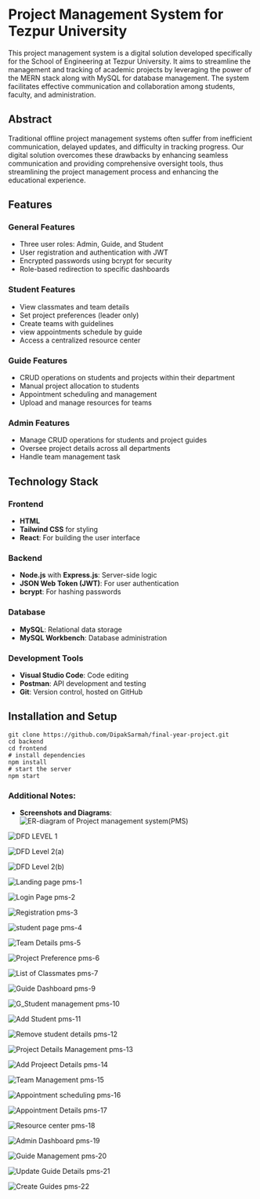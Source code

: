 # Project Management System for Tezpur University

This project management system is a digital solution developed specifically for the School of Engineering at Tezpur University. It aims to streamline the management and tracking of academic projects by leveraging the power of the MERN stack along with MySQL for database management. The system facilitates effective communication and collaboration among students, faculty, and administration.

## Abstract

Traditional offline project management systems often suffer from inefficient communication, delayed updates, and difficulty in tracking progress. Our digital solution overcomes these drawbacks by enhancing seamless communication and providing comprehensive oversight tools, thus streamlining the project management process and enhancing the educational experience.

## Features

### General Features
- Three user roles: Admin, Guide, and Student
- User registration and authentication with JWT
- Encrypted passwords using bcrypt for security
- Role-based redirection to specific dashboards

### Student Features
- View classmates and team details
- Set project preferences (leader only)
- Create teams with guidelines
- view appointments schedule by guide
- Access a centralized resource center

### Guide Features
- CRUD operations on students and projects within their department
- Manual project allocation to students
- Appointment scheduling and management
- Upload and manage resources for teams

### Admin Features
- Manage CRUD operations for students and project guides
- Oversee project details across all departments
- Handle team management task

## Technology Stack

### Frontend
- **HTML**
- **Tailwind CSS** for styling
- **React**: For building the user interface

### Backend
- **Node.js** with **Express.js**: Server-side logic
- **JSON Web Token (JWT)**: For user authentication
- **bcrypt**: For hashing passwords

### Database
- **MySQL**: Relational data storage
- **MySQL Workbench**: Database administration

### Development Tools
- **Visual Studio Code**: Code editing
- **Postman**: API development and testing
- **Git**: Version control, hosted on GitHub

## Installation and Setup



```
git clone https://github.com/DipakSarmah/final-year-project.git
cd backend
cd frontend
# install dependencies
npm install
# start the server
npm start
```


### Additional Notes:
- **Screenshots and Diagrams**:
![ER-diagram of Project management system(PMS)](https://github.com/DipakSarmah/final-year-project/assets/92313801/c15c0258-3c1e-4a5c-b106-b0a789767af1)

![DFD LEVEL 1](https://github.com/DipakSarmah/final-year-project/assets/92313801/fa9466e6-3b03-4610-9e85-f84e5a3f637a)

![DFD Level 2(a)](https://github.com/DipakSarmah/final-year-project/assets/92313801/e61a7551-2ed1-4994-8dca-48c71ea70e92)

![DFD Level 2(b)](https://github.com/DipakSarmah/final-year-project/assets/92313801/8d0669ff-f81f-4e3f-a5d8-b17c2ed3e4f4)

![Landing page pms-1](https://github.com/DipakSarmah/final-year-project/assets/92313801/f8f0c04a-aac4-40ff-a297-e2a792113fea)

![Login Page pms-2](https://github.com/DipakSarmah/final-year-project/assets/92313801/4371f091-4a80-4618-8572-9b7842e5c695)

![Registration pms-3](https://github.com/DipakSarmah/final-year-project/assets/92313801/b054dcf7-c2e0-46a3-8e58-1c0d2552f78c)

![student page pms-4](https://github.com/DipakSarmah/final-year-project/assets/92313801/4c0f3ed4-d881-4378-b55e-1a3988d926db)

![Team Details pms-5](https://github.com/DipakSarmah/final-year-project/assets/92313801/73ea8247-548d-4bc6-8eed-3506e683f8c5)

![Project Preference pms-6](https://github.com/DipakSarmah/final-year-project/assets/92313801/c4a919c2-4b8f-4de3-99f2-08b57dde1ac4)

![List of Classmates pms-7](https://github.com/DipakSarmah/final-year-project/assets/92313801/07c1ad89-92a6-40c2-9121-16935e5abc94)

![Guide Dashboard pms-9](https://github.com/DipakSarmah/final-year-project/assets/92313801/b092fd34-cbac-4eaa-a658-739700679fe6)

![G_Student management pms-10](https://github.com/DipakSarmah/final-year-project/assets/92313801/4508858f-ff57-4ede-8788-2945498ccfc6)

![Add Student pms-11](https://github.com/DipakSarmah/final-year-project/assets/92313801/7a537943-1098-4413-92f9-2ca8024927e9)

![Remove student details pms-12](https://github.com/DipakSarmah/final-year-project/assets/92313801/403b75ff-45e3-4ab7-8b01-6d74c5309899)

![Project Details Management pms-13](https://github.com/DipakSarmah/final-year-project/assets/92313801/22f6c3e1-98cc-43b6-b495-b145ed3f2365)

![Add Projeect Details pms-14](https://github.com/DipakSarmah/final-year-project/assets/92313801/6c65d0a5-885c-4168-aa93-deeaf8ee5a8d)

![Team Management pms-15](https://github.com/DipakSarmah/final-year-project/assets/92313801/582308c2-a8b8-4941-b8ff-99632121d00c)

![Appointment scheduling pms-16](https://github.com/DipakSarmah/final-year-project/assets/92313801/66f2b5a1-c9da-4e96-866e-e67822d55f08)

![Appointment Details pms-17](https://github.com/DipakSarmah/final-year-project/assets/92313801/a091f5cd-251f-46fa-801d-5656cdd566aa)

![Resource center pms-18](https://github.com/DipakSarmah/final-year-project/assets/92313801/d9304ab1-432f-4fb9-8b09-42d1e7de9911)

![Admin Dashboard pms-19](https://github.com/DipakSarmah/final-year-project/assets/92313801/76617392-a6e1-4a8d-bdd6-65ced0bcd51f)

![Guide Management pms-20](https://github.com/DipakSarmah/final-year-project/assets/92313801/80ed3a0b-bb39-4ac5-be7d-66109f734e08)

![Update Guide Details pms-21](https://github.com/DipakSarmah/final-year-project/assets/92313801/eefda4eb-ecc4-48a4-8d8a-232ee7575a3b)

![Create Guides pms-22](https://github.com/DipakSarmah/final-year-project/assets/92313801/f894a01d-d0db-43c1-91e7-6c7bba40a550)








